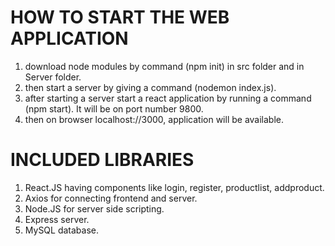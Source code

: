 # HOW TO START THE WEB APPLICATION
1) download node modules by command (npm init) in src folder and in Server folder.
2) then start a server by giving a command (nodemon index.js).
3) after starting a server start a react application by running a command (npm start). It will be on port number 9800.
4) then on browser localhost://3000, application will be available.

# INCLUDED LIBRARIES
1) React.JS having components like login, register, productlist, addproduct.
2) Axios for connecting frontend and server.
3) Node.JS for server side scripting.
4) Express server.
5) MySQL database.


